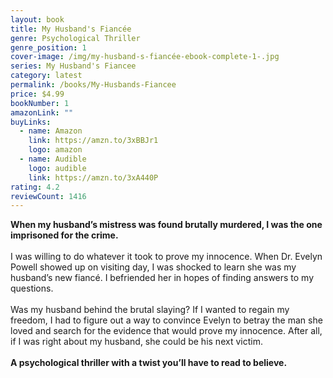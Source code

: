 ```yaml
---
layout: book
title: My Husband's Fiancée
genre: Psychological Thriller
genre_position: 1
cover-image: /img/my-husband-s-fiancée-ebook-complete-1-.jpg
series: My Husband's Fiancee
category: latest
permalink: /books/My-Husbands-Fiancee
price: $4.99
bookNumber: 1
amazonLink: ""
buyLinks:
  - name: Amazon
    link: https://amzn.to/3xBBJr1
    logo: amazon
  - name: Audible
    logo: audible
    link: https://amzn.to/3xA440P
rating: 4.2
reviewCount: 1416
---
```

**When my husband’s mistress was found brutally murdered, I was the one imprisoned for the crime.**\
\
I was willing to do whatever it took to prove my innocence. When Dr. Evelyn Powell showed up on visiting day, I was shocked to learn she was my husband’s new fiancé. I befriended her in hopes of finding answers to my questions.\
\
Was my husband behind the brutal slaying? If I wanted to regain my freedom, I had to figure out a way to convince Evelyn to betray the man she loved and search for the evidence that would prove my innocence. After all, if I was right about my husband, she could be his next victim.\
\
**A psychological thriller with a twist you’ll have to read to believe.**
